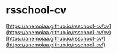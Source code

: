 # rsschool-cv

[https://anemoiaa.github.io/rsschool-cv/cv](https://anemoiaa.github.io/rsschool-cv/cv)  
[https://anemoiaa.github.io/rsschool-cv/](https://anemoiaa.github.io/rsschool-cv/)
